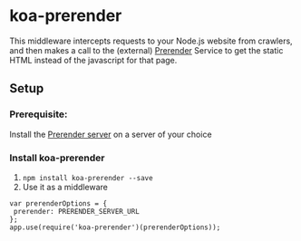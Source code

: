 koa-prerender
=====

This middleware intercepts requests to your Node.js website from crawlers, and then makes a call to the (external)
[Prerender](https://prerender.io/) Service to get the static HTML instead of the javascript for that page.

Setup
-----

### Prerequisite:

Install the [Prerender server](https://github.com/prerender/prerender) on a server of your choice

### Install koa-prerender

1. `npm install koa-prerender --save`
2. Use it as a middleware
 ```
var prerenderOptions = {
  prerender: PRERENDER_SERVER_URL
};
app.use(require('koa-prerender')(prerenderOptions));
 ```
 